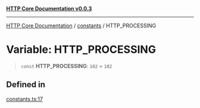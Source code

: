 [**HTTP Core Documentation v0.0.3**](../../README.md)

***

[HTTP Core Documentation](../../modules.md) / [constants](../README.md) / HTTP\_PROCESSING

# Variable: HTTP\_PROCESSING

> `const` **HTTP\_PROCESSING**: `102` = `102`

## Defined in

[constants.ts:17](https://github.com/stonemjs/http-core/blob/33a82b77e98ade423889148c13f25ccd40b75c8a/src/constants.ts#L17)
